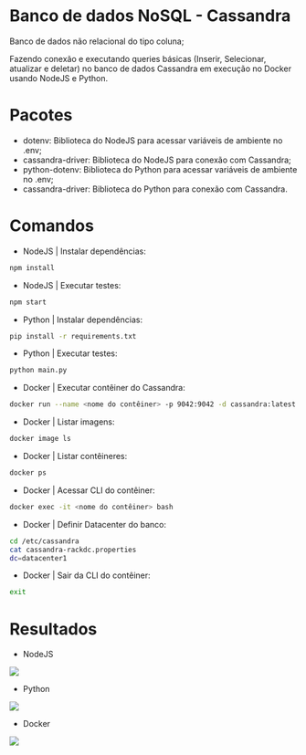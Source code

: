 # Banco de dados NoSQL - Cassandra

Banco de dados não relacional do tipo coluna;

Fazendo conexão e executando queries básicas (Inserir, Selecionar, atualizar e deletar) no banco de dados Cassandra em execução no Docker usando NodeJS e Python.

# Pacotes
- dotenv: Biblioteca do NodeJS para acessar variáveis de ambiente no .env;
- cassandra-driver: Biblioteca do NodeJS para conexão com Cassandra;
- python-dotenv: Biblioteca do Python para acessar variáveis de ambiente no .env;
- cassandra-driver: Biblioteca do Python para conexão com Cassandra.

# Comandos
- NodeJS | Instalar dependências:
```bash
npm install
```
- NodeJS | Executar testes:
```bash
npm start
```
- Python | Instalar dependências:
```bash
pip install -r requirements.txt
```
- Python | Executar testes:
```bash
python main.py
```
- Docker | Executar contêiner do Cassandra:
```bash
docker run --name <nome do contêiner> -p 9042:9042 -d cassandra:latest
```
- Docker | Listar imagens:
```bash
docker image ls
```
- Docker | Listar contêineres:
```bash
docker ps
```
- Docker | Acessar CLI do contêiner:
```bash
docker exec -it <nome do contêiner> bash
```
- Docker | Definir Datacenter do banco:
```bash
cd /etc/cassandra
cat cassandra-rackdc.properties
dc=datacenter1
```
- Docker | Sair da CLI do contêiner:
```bash
exit
```

# Resultados
- NodeJS
<span>
    <img src="https://github.com/lucasharzer/Bancos_Dados-Tipos/assets/85804895/1a435e3b-747e-4a31-b519-63f2594aa99a">
</span>

- Python
<span>
    <img src="https://github.com/lucasharzer/Bancos_Dados-Tipos/assets/85804895/53ca66b0-c945-4ea1-a9ea-472782dd87ba">
</span>

- Docker
<span>
    <img src="https://github.com/lucasharzer/Bancos_Dados-Tipos/assets/85804895/f802ff17-fd64-4d18-93cf-60c377bcee91">
</span>
